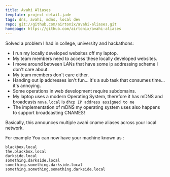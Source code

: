 ```yaml
---
title: Avahi Aliases
template: project-detail.jade
tags: dns, avahi, mdns, local dev
repo: git://github.com/airtonix/avahi-aliases.git
homepage: https://github.com/airtonix/avahi-aliases
---
```


Solved a problem I had in college, university and hackathons: 

* I run my locally developed websites off my laptop.
* My team members need to access these locally developed websites.
* I move around between LANs that have some ip addressing scheme I don't care about.
* My team members don't care either.
* Handing out ip addresses isn't fun... it's a sub task that consumes time... it's annoying.
* Some operations in web development require subdomains.  
* My laptop uses a modern Operating System, therefore it has mDNS and broadcasts `nova.local` is `dhcp IP address assigned to me`
* The implementation of mDNS my operating system uses also happens to support broadcasting CNAMES!

Basically, this announces multiple avahi cname aliases across your local network.

For example You can now have your machine known as :

```
blackbox.local
the.blackbox.local
darkside.local
something.darkside.local
something.something.darkside.local
something.something.something.darkside.local
```